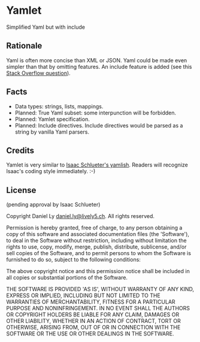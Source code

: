 # Yamlet

 Simplified Yaml but with include
 
## Rationale

 Yaml is often more concise than XML or JSON. Yaml could be made even simpler
 than that by omitting features. An include feature is added (see this
 [Stack Overflow question](http://stackoverflow.com/questions/2278241)).
   
## Facts

 * Data types: strings, lists, mappings.
 * Planned: True Yaml subset: some interpunction will be forbidden.
 * Planned: Yamlet specification.
 * Planned: Include directives. Include directives would be parsed as a string
   by vanilla Yaml parsers.
 
## Credits

 Yamlet is very similar to
 [Isaac Schlueter's yamlish](https://github.com/isaacs/yamlish). Readers will
 recognize Isaac's coding style immediately. :-)

## License

 (pending approval by Isaac Schlueter)

 Copyright Daniel Ly <daniel.ly@lively5.ch>. All rights reserved.
 
 Permission is hereby granted, free of charge, to any person obtaining
 a copy of this software and associated documentation files (the
 'Software'), to deal in the Software without restriction, including
 without limitation the rights to use, copy, modify, merge, publish,
 distribute, sublicense, and/or sell copies of the Software, and to
 permit persons to whom the Software is furnished to do so, subject to
 the following conditions:
 
 The above copyright notice and this permission notice shall be
 included in all copies or substantial portions of the Software.
 
 THE SOFTWARE IS PROVIDED 'AS IS', WITHOUT WARRANTY OF ANY KIND,
 EXPRESS OR IMPLIED, INCLUDING BUT NOT LIMITED TO THE WARRANTIES OF
 MERCHANTABILITY, FITNESS FOR A PARTICULAR PURPOSE AND NONINFRINGEMENT.
 IN NO EVENT SHALL THE AUTHORS OR COPYRIGHT HOLDERS BE LIABLE FOR ANY
 CLAIM, DAMAGES OR OTHER LIABILITY, WHETHER IN AN ACTION OF CONTRACT,
 TORT OR OTHERWISE, ARISING FROM, OUT OF OR IN CONNECTION WITH THE
 SOFTWARE OR THE USE OR OTHER DEALINGS IN THE SOFTWARE.
